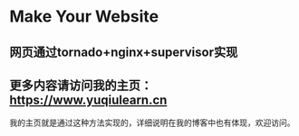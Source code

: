 # Make Your Website

## 网页通过tornado+nginx+supervisor实现
## 更多内容请访问我的主页： https://www.yuqiulearn.cn

我的主页就是通过这种方法实现的，详细说明在我的博客中也有体现，欢迎访问。
